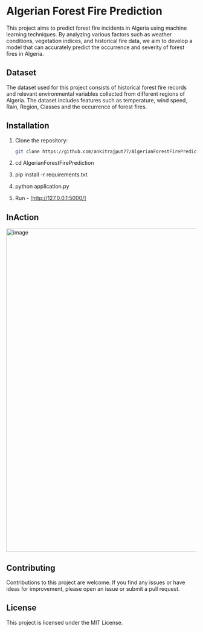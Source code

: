 # Algerian Forest Fire Prediction

This project aims to predict forest fire incidents in Algeria using machine learning techniques. By analyzing various factors such as weather conditions, vegetation indices, and historical fire data, we aim to develop a model that can accurately predict the occurrence and severity of forest fires in Algeria.

## Dataset

The dataset used for this project consists of historical forest fire records and relevant environmental variables collected from different regions of Algeria. The dataset includes features such as temperature, wind speed, Rain, Region, Classes and the occurrence of forest fires.

## Installation

1. Clone the repository:
   ```bash
   git clone https://github.com/ankitrajput77/AlgerianForestFirePrediction.git
   
2. cd AlgerianForestFirePrediction

3. pip install -r requirements.txt
 
4. python application.py

5. Run -  [http://127.0.0.1:5000/]

## InAction
<img width="854" alt="image" src="https://github.com/ankitrajput77/AlgerianForestFirePrediction/assets/113281225/b85fd9d9-2d86-4846-8d85-376ad4e0d307">

##  Contributing
Contributions to this project are welcome. If you find any issues or have ideas for improvement, please open an issue or submit a pull request.

## License
This project is licensed under the MIT License.

